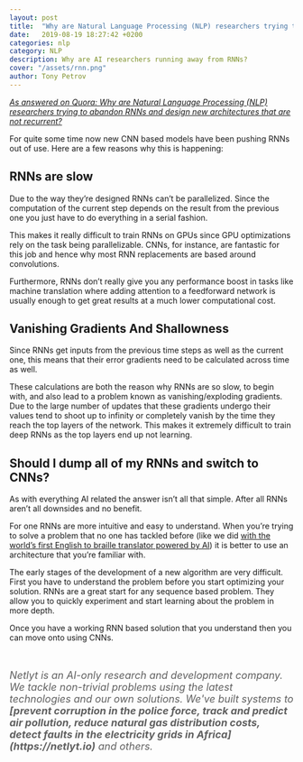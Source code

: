 ```yaml
---
layout: post
title:  "Why are Natural Language Processing (NLP) researchers trying to abandon RNNs and design new architectures that are not recurrent?"
date:   2019-08-19 18:27:42 +0200
categories: nlp
category: NLP
description: Why are AI researchers running away from RNNs?
cover: "/assets/rnn.png"
author: Tony Petrov
---
```

<i>[As answered on Quora: Why are Natural Language Processing (NLP) researchers trying to abandon RNNs and design new architectures that are not recurrent?](https://qr.ae/TWvDyP)</i>

For quite some time now new CNN based models have been pushing RNNs out of use. Here are a few reasons why this is happening:

<h2>RNNs are slow</h2>
Due to the way they’re designed RNNs can’t be parallelized. Since the computation of the current step depends on the result from the previous one you just have to do everything in a serial fashion.

This makes it really difficult to train RNNs on GPUs since GPU optimizations rely on the task being parallelizable. CNNs, for instance, are fantastic for this job and hence why most RNN replacements are based around convolutions.

Furthermore, RNNs don’t really give you any performance boost in tasks like machine translation where adding attention to a feedforward network is usually enough to get great results at a much lower computational cost.

<h2>Vanishing Gradients And Shallowness</h2>

Since RNNs get inputs from the previous time steps as well as the current one, this means that their error gradients need to be calculated across time as well.

These calculations are both the reason why RNNs are so slow, to begin with, and also lead to a problem known as vanishing/exploding gradients. Due to the large number of updates that these gradients undergo their values tend to shoot up to infinity or completely vanish by the time they reach the top layers of the network. This makes it extremely difficult to train deep RNNs as the top layers end up not learning.

<h2>Should I dump all of my RNNs and switch to CNNs?</h2>

As with everything AI related the answer isn’t all that simple. After all RNNs aren’t all downsides and no benefit. 

For one RNNs are more intuitive and easy to understand. When you’re trying to solve a problem that no one has tackled before (like we did [with the world’s first English to braille translator powered by AI](https://netlyt.io/case/braille)) it is better to use an architecture that you’re familiar with. 

The early stages of the development of a new algorithm are very difficult. First you have to understand the problem before you start optimizing your solution. RNNs are a great start for any sequence based problem. They allow you to quickly experiment and start learning about the problem in more depth.

Once you have a working RNN based solution that you understand then you can move onto using CNNs.  

<br>
<br>
<em style="font-size: 18px; color: rgba(0, 0, 0, 0.62);">
    <i>Netlyt is an AI-only research and development company. We tackle non-trivial problems using the latest technologies and our own solutions. We've built systems to <b>[prevent corruption in the police force, track and predict air pollution, reduce natural gas distribution costs, detect faults in the electricity grids in Africa](https://netlyt.io)</b> and others.</i>
</em>